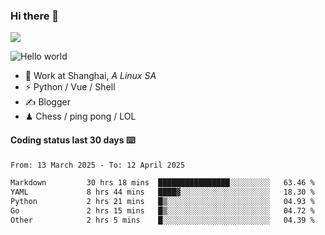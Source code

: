 ### Hi there 👋
![](https://komarev.com/ghpvc/?username=Xuhandsome)


<img src="https://github-readme-stats.vercel.app/api?username=XuHandsome&show_icons=true&theme=merko" alt="Hello world">

<br/>

- 🍻  Work at Shanghai, _A Linux SA_
- ⚡  Python / Vue / Shell
- ✍️  Blogger
- ♟  Chess / ping pong / LOL

#### Coding status last 30 days ⌨️

<!--START_SECTION:waka-->

```txt
From: 13 March 2025 - To: 12 April 2025

Markdown         30 hrs 18 mins  ████████████████░░░░░░░░░   63.46 %
YAML             8 hrs 44 mins   ████▓░░░░░░░░░░░░░░░░░░░░   18.30 %
Python           2 hrs 21 mins   █▒░░░░░░░░░░░░░░░░░░░░░░░   04.93 %
Go               2 hrs 15 mins   █▒░░░░░░░░░░░░░░░░░░░░░░░   04.72 %
Other            2 hrs 5 mins    █░░░░░░░░░░░░░░░░░░░░░░░░   04.39 %
```

<!--END_SECTION:waka-->
